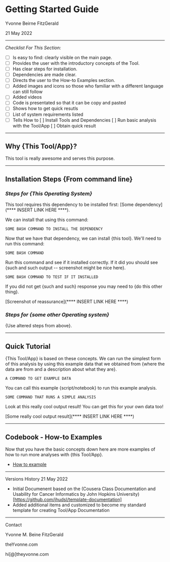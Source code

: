 # Getting Started Guide

Yvonne Beirne FitzGerald

21 May 2022

---

_Checklist For This Section:_  

- [ ] Is easy to find: clearly visible on the main page.  
- [ ] Provides the user with the introductory concepts of the Tool.  
- [ ] Has clear steps for installation.  
- [ ] Dependencies are made clear.  
- [ ] Directs the user to the How-to Examples section.
- [ ] Added images and icons so those who familiar with a different language can still follow
- [ ] Added videos 
- [ ] Code is presentated so that it can be copy and pasted
- [ ] Shows how to get quick resutls
- [ ] List of system requirements listed 
- [ ] Tells How to
	  [ ] Install Tools and Dependencies
	  [ ] Run basic analysis with the Tool/App
	  [ ] Obtain quick result

---

## Why {This Tool/App}?

This tool is really awesome and serves this purpose.

---

## Installation Steps {From command line}





### _Steps for {This Operating System}_

This tool requires this dependency to be installed first: [Some dependency](**** INSERT LINK HERE ****).

We can install that using this command:

```
SOME BASH COMMAND TO INSTALL THE DEPENDENCY
```

Now that we have that dependency, we can install {this tool}.
We'll need to run this command:

```
SOME BASH COMMAND
```

Run this command and see if it installed correctly. If it did you should see {such and such output -- screenshot might be nice here}.

```
SOME BASH COMMAND TO TEST IF IT INSTALLED
```

If you did not get {such and such} response you may need to {do this other thing}.

[Screenshot of reassurance](**** INSERT LINK HERE ****)







### _Steps for {some other Operating system}_

{Use altered steps from above}.


---


## Quick Tutorial

{This Tool/App} is based on these concepts.
We can run the simplest form of this analysis by using this example data that we obtained from {where the data are from and a description about what they are}.

```
A COMMAND TO GET EXAMPLE DATA
```

You can call this example {script/notebook} to run this example analysis.

```
SOME COMMAND THAT RUNS A SIMPLE ANALYSIS
```

Look at this really cool output result! You can get this for your own data too!

[Some really cool output result](**** INSERT LINK HERE ****)


---


## Codebook - How-to Examples 

Now that you have the basic concepts down here are more examples of how to run more analyses with {this Tool/App}.

- [How to example](how_to_examples.md)


---


Versions History
21 May 2022
  - Initial Documenent based on the (Cousera Class Documentation and Usability for Cancer Informatics by John Hopkins University)[https://github.com/jhudsl/template-documentation]
  - Added additional items and customized to become my standard template for creating Tool/App Documentation
 


---
Contact

Yvonne M. Beine FitzGerald

theYvonne.com

hi[@]theyvonne.com
  

